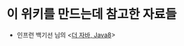 # 이 위키를 만드는데 참고한 자료들

* 인프런 백기선 님의 <[더 자바, Java8](https://www.inflearn.com/course/the-java-java8/dashboard)>
